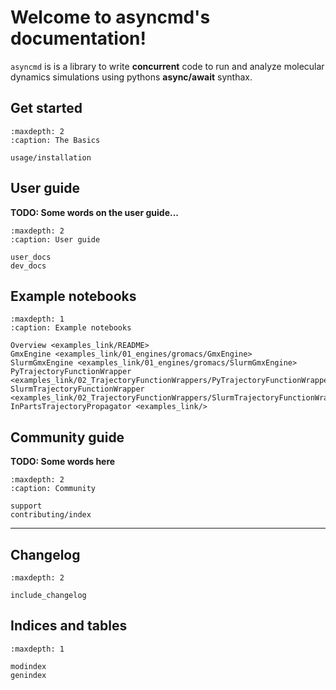 # Welcome to asyncmd's documentation!

`asyncmd` is is a library to write **concurrent** code to run and analyze
molecular dynamics simulations using pythons **async/await** synthax.

## Get started

```{toctree}
:maxdepth: 2
:caption: The Basics

usage/installation
```

## User guide

**TODO: Some words on the user guide...**

```{toctree}
:maxdepth: 2
:caption: User guide

user_docs
dev_docs
```

## Example notebooks

```{toctree}
:maxdepth: 1
:caption: Example notebooks

Overview <examples_link/README>
GmxEngine <examples_link/01_engines/gromacs/GmxEngine>
SlurmGmxEngine <examples_link/01_engines/gromacs/SlurmGmxEngine>
PyTrajectoryFunctionWrapper <examples_link/02_TrajectoryFunctionWrappers/PyTrajectoryFunctionWrapper>
SlurmTrajectoryFunctionWrapper <examples_link/02_TrajectoryFunctionWrappers/SlurmTrajectoryFunctionWrapper>
InPartsTrajectoryPropagator <examples_link/>
```

## Community guide

**TODO: Some words here**

```{toctree}
:maxdepth: 2
:caption: Community

support
contributing/index
```

----------------

## Changelog

```{toctree}
:maxdepth: 2

include_changelog
```

## Indices and tables

```{toctree}
:maxdepth: 1

modindex
genindex
```

